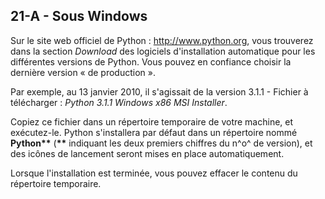 ## 21-A - Sous Windows

Sur le site web officiel de Python : http://www.python.org, vous
trouverez dans la section *Download* des logiciels d'installation
automatique pour les différentes versions de Python. Vous pouvez en
confiance choisir la dernière version « de production ».

Par exemple, au 13 janvier 2010, il s'agissait de la version 3.1.1 -
Fichier à télécharger : *Python 3.1.1 Windows x86 MSI Installer*.

Copiez ce fichier dans un répertoire temporaire de votre machine, et
exécutez-le. Python s'installera par défaut dans un répertoire nommé
**Python\*\*** (**\*\*** indiquant les deux premiers chiffres du n^o^ de
version), et des icônes de lancement seront mises en place
automatiquement.

Lorsque l'installation est terminée, vous pouvez effacer le contenu du
répertoire temporaire.

